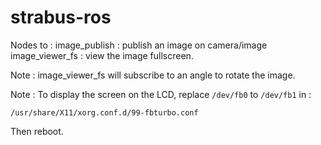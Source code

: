 # strabus-ros

Nodes to :
image_publish : publish an image on camera/image
image_viewer_fs : view the image fullscreen.

Note : image_viewer_fs will subscribe to an angle to rotate the image.

Note : 
To display the screen on the LCD, replace `/dev/fb0` to `/dev/fb1` in :

```
/usr/share/X11/xorg.conf.d/99-fbturbo.conf
```

Then reboot.
